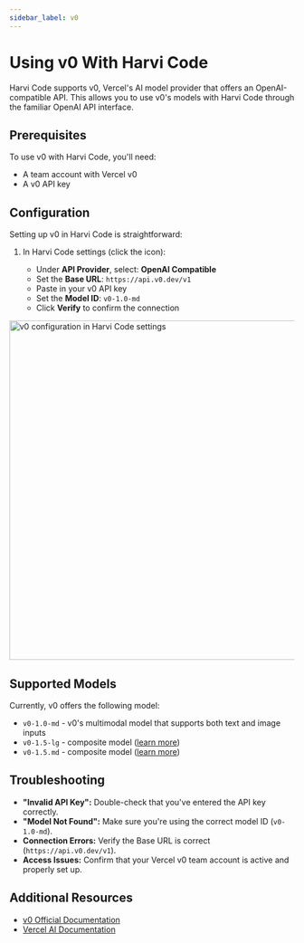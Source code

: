 ```yaml
---
sidebar_label: v0
---
```


# Using v0 With Harvi Code

Harvi Code supports v0, Vercel's AI model provider that offers an OpenAI-compatible API. This allows you to use v0's models with Harvi Code through the familiar OpenAI API interface.

## Prerequisites

To use v0 with Harvi Code, you'll need:

- A team account with Vercel v0
- A v0 API key

## Configuration

Setting up v0 in Harvi Code is straightforward:

1. In Harvi Code settings (click the <Codicon name="gear" /> icon):
    - Under **API Provider**, select: **OpenAI Compatible**
    - Set the **Base URL**: `https://api.v0.dev/v1`
    - Paste in your v0 API key
    - Set the **Model ID**: `v0-1.0-md`
    - Click **Verify** to confirm the connection

<img src="/docs/img/providers/v0-setup.png" alt="v0 configuration in Harvi Code settings" width="600" />

## Supported Models

Currently, v0 offers the following model:

- `v0-1.0-md` - v0's multimodal model that supports both text and image inputs
- `v0-1.5-lg` - composite model ([learn more](https://vercel.com/blog/v0-composite-model-family))
- `v0-1.5.md` - composite model ([learn more](https://vercel.com/blog/v0-composite-model-family))

## Troubleshooting

- **"Invalid API Key":** Double-check that you've entered the API key correctly.
- **"Model Not Found":** Make sure you're using the correct model ID (`v0-1.0-md`).
- **Connection Errors:** Verify the Base URL is correct (`https://api.v0.dev/v1`).
- **Access Issues:** Confirm that your Vercel v0 team account is active and properly set up.

## Additional Resources

- [v0 Official Documentation](https://v0.dev)
- [Vercel AI Documentation](https://vercel.com/docs/ai)
